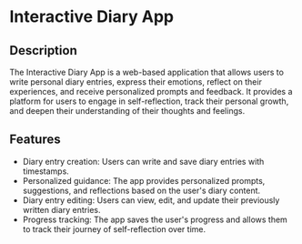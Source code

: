 # Interactive Diary App


## Description

The Interactive Diary App is a web-based application that allows users to write personal diary entries, express their emotions, reflect on their experiences, and receive personalized prompts and feedback. It provides a platform for users to engage in self-reflection, track their personal growth, and deepen their understanding of their thoughts and feelings.

## Features

- Diary entry creation: Users can write and save diary entries with timestamps.
- Personalized guidance: The app provides personalized prompts, suggestions, and reflections based on the user's diary content.
- Diary entry editing: Users can view, edit, and update their previously written diary entries.
- Progress tracking: The app saves the user's progress and allows them to track their journey of self-reflection over time.

